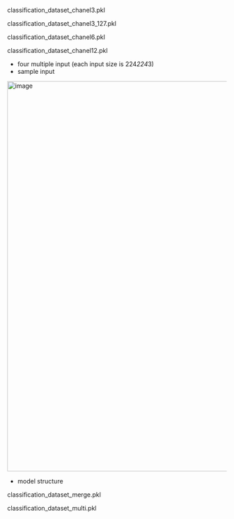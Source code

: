classification_dataset_chanel3.pkl

classification_dataset_chanel3_127.pkl

classification_dataset_chanel6.pkl

classification_dataset_chanel12.pkl
- four multiple input (each input size is 224*224*3)
- sample input
<img width="896" alt="image" src="https://user-images.githubusercontent.com/45505414/202706921-2c8828e2-98aa-4e5d-b18f-64a37b28cb8f.png">

- model structure

classification_dataset_merge.pkl

classification_dataset_multi.pkl
